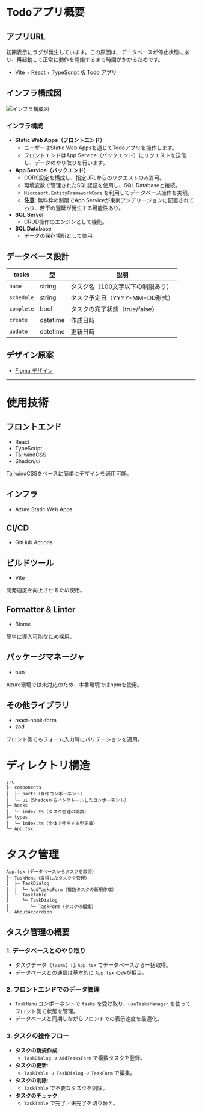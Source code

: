 # Todoアプリ概要

## アプリURL
初期表示にラグが発生しています。この原因は、データベースが停止状態にあり、再起動して正常に動作を開始するまで時間がかかるためです。
- [Vite + React + TypeScript 版 Todo アプリ](https://green-island-06327a400.4.azurestaticapps.net/)

## インフラ構成図
![インフラ構成図](https://i.gyazo.com/fa1480bc0e3dd0eb634c9590f2e9f106.png)

### **インフラ構成**
- **Static Web Apps（フロントエンド）**
  - ユーザーはStatic Web Appsを通じてTodoアプリを操作します。
  - フロントエンドはApp Service（バックエンド）にリクエストを送信し、データのやり取りを行います。
- **App Service（バックエンド）**
  - CORS設定を構成し、指定URLからのリクエストのみ許可。
  - 環境変数で管理されたSQL認証を使用し、SQL Databaseと接続。
  - `Microsoft.EntityFrameworkCore` を利用してデータベース操作を実現。
  - **注意**: 無料枠の制限でApp Serviceが東南アジアリージョンに配置されており、若干の遅延が発生する可能性あり。
- **SQL Server**
  - CRUD操作のエンジンとして機能。
- **SQL Database**
  - データの保存場所として使用。


## データベース設計

| tasks        | 型       | 説明                                    |
|--------------|----------|-----------------------------------------|
| `name`       | string   | タスク名（100文字以下の制限あり）        |
| `schedule`   | string   | タスク予定日（YYYY-MM-DD形式）          |
| `complete`   | bool     | タスクの完了状態（true/false）          |
| `create`     | datetime | 作成日時                               |
| `update`     | datetime | 更新日時                               |

## デザイン原案
- [Figma デザイン](https://www.figma.com/design/SMQJVYIwojJK0oQP9CgskC/Todo%E3%82%A2%E3%83%97%E3%83%AA?node-id=0-1&p=f&t=D38jyyTNhMnM4tYm-0)

---

# 使用技術

## フロントエンド
- React
- TypeScript
- TailwindCSS
- Shadcn/ui

TailwindCSSをベースに簡単にデザインを適用可能。

## インフラ
- Azure Static Web Apps

## CI/CD
- GitHub Actions

## ビルドツール
- Vite

開発速度を向上させるため使用。

## Formatter & Linter
- Biome

簡単に導入可能なため採用。

## パッケージマネージャ
- bun

Azure環境では未対応のため、本番環境ではnpmを使用。

## その他ライブラリ
- react-hook-form
- zod

フロント側でもフォーム入力時にバリテーションを適用。

# ディレクトリ構造

```
src
├─ components
│  ├─ parts（自作コンポーネント）
│  └─ ui（Shadcnからインストールしたコンポーネント）
├─ hooks
│  └─ index.ts（タスク管理の関数）
├─ types
│  └─ index.ts（全体で使用する型定義）
└─ App.tsx
```

# タスク管理

```
App.tsx（データベースからタスクを取得）
├─ TaskMenu（取得したタスクを管理）
│  ├─ TaskDialog
│  │  └─ AddTasksForm（複数タスクの新規作成）
│  └─ TaskTable
│     └─ TaskDialog
│        └─ TaskForm（タスクの編集）
└─ AboutAccordion
```

## タスク管理の概要

### 1. データベースとのやり取り
- タスクデータ（`tasks`）は `App.tsx` でデータベースから一括取得。
- データベースとの通信は基本的に `App.tsx` のみが担当。

### 2. フロントエンドでのデータ管理
- `TaskMenu` コンポーネントで `tasks` を受け取り、`useTasksManager` を使ってフロント側で状態を管理。
- データベースと同期しながらフロントでの表示速度を最適化。

### 3. タスクの操作フロー
- **タスクの新規作成**:
  - `TaskDialog` → `AddTasksForm` で複数タスクを登録。
- **タスクの更新**:
  - `TaskTable` → `TaskDialog` → `TaskForm` で編集。
- **タスクの削除**:
  - `TaskTable` で不要なタスクを削除。
- **タスクのチェック**:
  - `TaskTable` で完了／未完了を切り替え。

